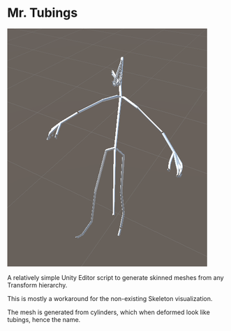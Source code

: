 # Mr. Tubings

![Mr. Tubings generated from Ethan's skeleton](./mr_tubings.png "Mr. Tubings generated from Ethan's skeleton")

A relatively simple Unity Editor script to generate skinned meshes from any Transform hierarchy.

This is mostly a workaround for the non-existing Skeleton visualization.

The mesh is generated from cylinders, which when deformed look like tubings, hence the name.
